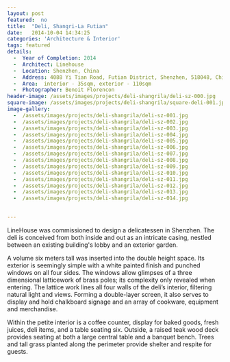 ```yaml
---
layout: post
featured:  no
title:  "Deli, Shangri-La Futian"
date:   2014-10-04 14:34:25
categories: 'Architecture & Interior'
tags: featured
details:
  -  Year of Completion: 2014
  -  Architect: Linehouse
  -  Location: Shenzhen, China
  -  Address: 4088 Yi Tian Road, Futian District, Shenzhen, 518048, China
  -  Area:  interior - 35sqm, exterior - 110sqm 
  -  Photographer: Benoit Florencon
header-image: /assets/images/projects/deli-shangrila/deli-sz-000.jpg
square-image: /assets/images/projects/deli-shangrila/square-deli-001.jpg
image-gallery:
  -  /assets/images/projects/deli-shangrila/deli-sz-001.jpg
  -  /assets/images/projects/deli-shangrila/deli-sz-002.jpg
  -  /assets/images/projects/deli-shangrila/deli-sz-003.jpg
  -  /assets/images/projects/deli-shangrila/deli-sz-004.jpg
  -  /assets/images/projects/deli-shangrila/deli-sz-005.jpg
  -  /assets/images/projects/deli-shangrila/deli-sz-006.jpg
  -  /assets/images/projects/deli-shangrila/deli-sz-007.jpg
  -  /assets/images/projects/deli-shangrila/deli-sz-008.jpg
  -  /assets/images/projects/deli-shangrila/deli-sz-009.jpg
  -  /assets/images/projects/deli-shangrila/deli-sz-010.jpg
  -  /assets/images/projects/deli-shangrila/deli-sz-011.jpg
  -  /assets/images/projects/deli-shangrila/deli-sz-012.jpg
  -  /assets/images/projects/deli-shangrila/deli-sz-013.jpg
  -  /assets/images/projects/deli-shangrila/deli-sz-014.jpg
  

---
```

LineHouse was commissioned to design a delicatessen in Shenzhen. The deli is conceived from both inside and out as an intricate casing, nestled between an existing building's lobby and an exterior garden.  

A volume six meters tall was inserted into the double height space. Its exterior is seemingly simple with a white painted finish and punched windows on all four sides. The windows allow glimpses of a three dimensional latticework of brass poles; its complexity only revealed when entering. The lattice work lines all four walls of the deli’s interior, filtering natural light and views. Forming a double-layer screen, it also serves to display and hold chalkboard signage and an array of cookware, equipment and merchandise. 

Within the petite interior is a coffee counter, display for baked goods, fresh juices, deli items, and a table seating six. Outside, a raised teak wood deck provides seating at both a large central table and a banquet bench. Trees and tall grass planted along the perimeter provide shelter and respite for guests. 
